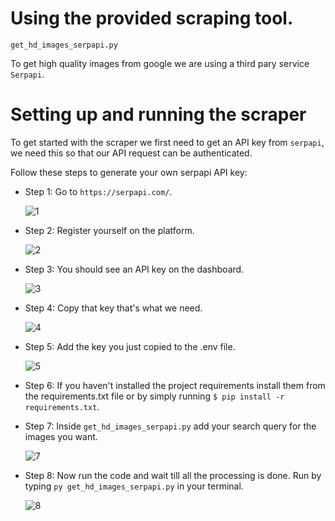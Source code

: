 # Using the provided scraping tool. 
`get_hd_images_serpapi.py`

To get high quality images from google we are using a third pary service `Serpapi`. 

# Setting up and running the scraper
To get started with the scraper we first need to get an API key from `serpapi`, we need this so that our API request can be authenticated.

Follow these steps to generate your own serpapi API key:

- Step 1: Go to `https://serpapi.com/`.

  ![1](https://github.com/initmahesh/MLAI-community-labs/assets/62789637/9cc06cfd-51b6-4a0b-9819-50be94117e58)

- Step 2: Register yourself on the platform.
  
  ![2](https://github.com/initmahesh/MLAI-community-labs/assets/62789637/2e684c89-cb54-4dc6-8281-a4bbf8466ba2)

- Step 3: You should see an API key on the dashboard.
  
  ![3](https://github.com/initmahesh/MLAI-community-labs/assets/62789637/a859fb0f-4e3f-4204-9ef1-b842063012d8)

- Step 4: Copy that key that's what we need.
  
  ![4](https://github.com/initmahesh/MLAI-community-labs/assets/62789637/67a4ea46-57c7-4fd4-85cf-eb1ee567e650)

- Step 5: Add the key you just copied to the .env file.
  
  ![5](https://github.com/initmahesh/MLAI-community-labs/assets/62789637/ee95f45f-41d0-44b4-bba2-fefc8d04ac6f)

- Step 6: If you haven't installed the project requirements install them from the requirements.txt file or by simply running `$ pip install -r requirements.txt`.

- Step 7: Inside `get_hd_images_serpapi.py` add your search query for the images you want.
  
  ![7](https://github.com/initmahesh/MLAI-community-labs/assets/62789637/412bcebe-b0be-4dac-87d4-564a22f83a85)

- Step 8: Now run the code and wait till all the processing is done. Run by typing `py get_hd_images_serpapi.py` in your terminal. 
  
  ![8](https://github.com/initmahesh/MLAI-community-labs/assets/62789637/e8580058-0de4-4fa6-ae2b-0b44f42c5272)
